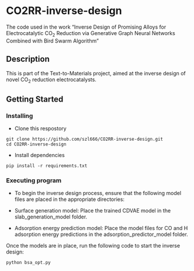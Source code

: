 # CO2RR-inverse-design

The code used in the work “Inverse Design of Promising Alloys for Electrocatalytic CO<sub>2</sub> Reduction via Generative Graph Neural Networks Combined with Bird Swarm Algorithm”

## Description

This is part of the Text-to-Materials project, aimed at the inverse design of novel CO<sub>2</sub> reduction electrocatalysts.

## Getting Started

### Installing

* Clone this respostory
```
git clone https://github.com/szl666/CO2RR-inverse-design.git
cd CO2RR-inverse-design
```
* Install dependencies 
```
pip install -r requirements.txt
```

### Executing program

* To begin the inverse design process, ensure that the following model files are placed in the appropriate directories:

* Surface generation model: Place the trained CDVAE model in the slab_generation_model folder.
* Adsorption energy prediction model: Place the model files for CO and H adsorption energy predictions in the adsorption_predictor_model folder.

Once the models are in place, run the following code to start the inverse design:
```
python bsa_opt.py
```




